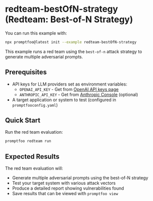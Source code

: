 # redteam-bestOfN-strategy (Redteam: Best-of-N Strategy)

You can run this example with:

```bash
npx promptfoo@latest init --example redteam-bestOfN-strategy
```

This example runs a red team using the `best-of-n` attack strategy to generate multiple adversarial prompts.

## Prerequisites

- API keys for LLM providers set as environment variables:
  - `OPENAI_API_KEY` - Get from [OpenAI API keys page](https://platform.openai.com/api-keys)
  - `ANTHROPIC_API_KEY` - Get from [Anthropic Console](https://console.anthropic.com/) (optional)
- A target application or system to test (configured in `promptfooconfig.yaml`)

## Quick Start

Run the red team evaluation:

```bash
promptfoo redteam run
```

## Expected Results

The red team evaluation will:

- Generate multiple adversarial prompts using the best-of-N strategy
- Test your target system with various attack vectors
- Produce a detailed report showing vulnerabilities found
- Save results that can be viewed with `promptfoo view`
